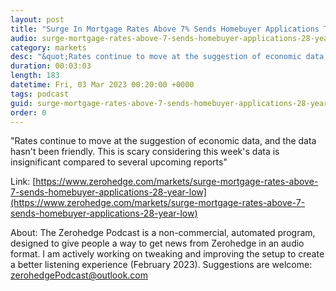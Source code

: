 ```yaml
---
layout: post
title: "Surge In Mortgage Rates Above 7% Sends Homebuyer Applications To 28 Year Low"
audio: surge-mortgage-rates-above-7-sends-homebuyer-applications-28-year-low-0
category: markets
desc: "&quot;Rates continue to move at the suggestion of economic data, and the data hasn't been friendly. This is scary considering this week's data is insignificant compared to several upcoming reports&quot;"
duration: 00:03:03
length: 183
datetime: Fri, 03 Mar 2023 00:20:00 +0000
tags: podcast
guid: surge-mortgage-rates-above-7-sends-homebuyer-applications-28-year-low-0
order: 0
---
```

&quot;Rates continue to move at the suggestion of economic data, and the data hasn't been friendly. This is scary considering this week's data is insignificant compared to several upcoming reports&quot;

Link: [https://www.zerohedge.com/markets/surge-mortgage-rates-above-7-sends-homebuyer-applications-28-year-low](https://www.zerohedge.com/markets/surge-mortgage-rates-above-7-sends-homebuyer-applications-28-year-low)

About: The Zerohedge Podcast is a non-commercial, automated program, designed to give people a way to get news from Zerohedge in an audio format.  I am actively working on tweaking and improving the setup to create a better listening experience (February 2023).  Suggestions are welcome: [zerohedgePodcast@outlook.com](mailto:zerohedgePodcast@outlook.com)